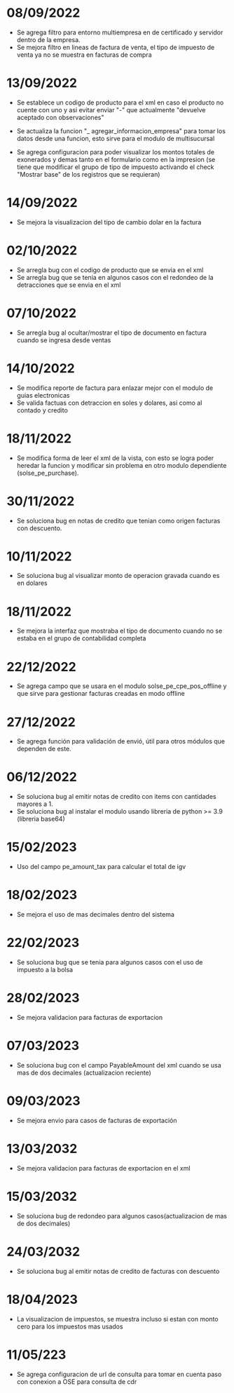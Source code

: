 # 08/09/2022
* Se agrega filtro para entorno multiempresa en de certificado y servidor dentro de la empresa.
* Se mejora filtro en lineas de factura de venta, el tipo de impuesto de venta ya no se muestra en facturas de compra

# 13/09/2022
* Se establece un codigo de producto para el xml en caso el producto no cuente con uno y asi evitar enviar "-" que actualmente "devuelve aceptado con observaciones"
* Se actualiza la funcion "_ agregar_informacion_empresa" para tomar los datos desde una funcion, esto sirve para el modulo de multisucursal

* Se agrega configuracion para poder visualizar los montos totales de exonerados y demas tanto en el formulario como en la impresion (se tiene que modificar el grupo de tipo de impuesto activando el check "Mostrar base" de los registros que se requieran)

# 14/09/2022
* Se mejora la visualizacion del tipo de cambio dolar en la factura

# 02/10/2022
* Se arregla bug con el codigo de producto que se envia en el xml
* Se arregla bug que se tenia en algunos casos con el redondeo de la detracciones que se envia en el xml

# 07/10/2022
* Se arregla bug al ocultar/mostrar el tipo de documento en factura cuando se ingresa desde ventas

# 14/10/2022
* Se modifica reporte de factura para enlazar mejor con el modulo de guias electronicas
* Se valida factuas con detraccion en soles y dolares, asi como al contado y credito

# 18/11/2022
* Se modifica forma de leer el xml de la vista, con esto se logra poder heredar la funcion y modificar sin problema en otro modulo dependiente (solse_pe_purchase).

# 30/11/2022
* Se soluciona bug en notas de credito que tenian como origen facturas con descuento.

# 10/11/2022
* Se soluciona bug al visualizar monto de operacion gravada cuando es en dolares

# 18/11/2022
* Se mejora la interfaz que mostraba el tipo de documento cuando no se estaba en el grupo de contabilidad completa

# 22/12/2022
* Se agrega campo que se usara en el modulo solse_pe_cpe_pos_offline y que sirve para gestionar facturas creadas en modo offline

# 27/12/2022
* Se agrega función para validación de envió, útil para otros módulos que dependen de este.

# 06/12/2022
* Se soluciona bug al emitir notas de credito con items con cantidades mayores a 1.
* Se soluciona bug al instalar el modulo usando libreria de python >= 3.9 (libreria base64)

# 15/02/2023
* Uso del campo pe_amount_tax para calcular el total de igv

# 18/02/2023
* Se mejora el uso de mas decimales dentro del sistema

# 22/02/2023
* Se soluciona bug que se tenia para algunos casos con el uso de impuesto a la bolsa

# 28/02/2023
* Se mejora validacion para facturas de exportacion

# 07/03/2023
* Se soluciona bug con el campo PayableAmount del xml cuando se usa mas de dos decimales (actualizacion reciente)

# 09/03/2023
* Se mejora envio para casos de facturas de exportación

# 13/03/2032
* Se mejora validacion para facturas de exportacion en el xml

# 15/03/2032
* Se soluciona bug de redondeo para algunos casos(actualizacion de mas de dos decimales)

# 24/03/2032
* Se soluciona bug al emitir notas de credito de facturas con descuento

# 18/04/2023
* La visualizacion de impuestos, se muestra incluso si estan con monto cero para los impuestos mas usados

# 11/05/223
* Se agrega configuracion de url de consulta para tomar en cuenta paso con conexion a OSE para consulta de cdr